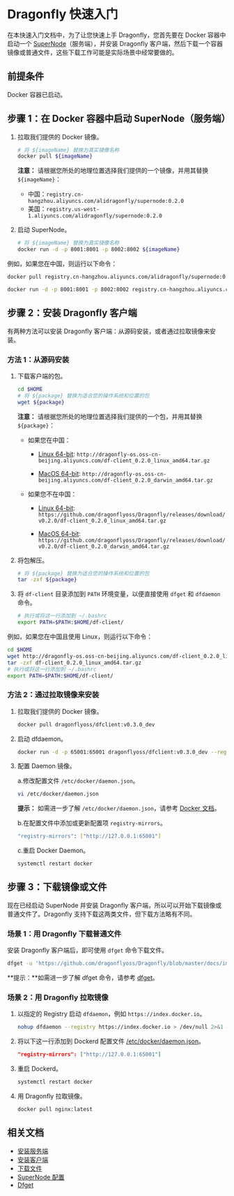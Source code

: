 # Dragonfly 快速入门

在本快速入门文档中，为了让您快速上手 Dragonfly，您首先要在 Docker 容器中启动一个 [SuperNode](overview/terminology.md)（服务端），并安装 Dragonfly 客户端，然后下载一个容器镜像或普通文件，这些下载工作可能是实际场景中经常要做的。

## 前提条件

Docker 容器已启动。

## 步骤 1：在 Docker 容器中启动 SuperNode（服务端）

1. 拉取我们提供的 Docker 镜像。

    ```bash
    # 将 ${imageName} 替换为真实镜像名称
    docker pull ${imageName}
    ```

    **注意：** 请根据您所处的地理位置选择我们提供的一个镜像，并用其替换 `${imageName}`：

    - 中国：`registry.cn-hangzhou.aliyuncs.com/alidragonfly/supernode:0.2.0`
    - 美国：`registry.us-west-1.aliyuncs.com/alidragonfly/supernode:0.2.0`

2. 启动 SuperNode。

    ```bash
    # 将 ${imageName} 替换为真实镜像名称
    docker run -d -p 8001:8001 -p 8002:8002 ${imageName}
    ```

例如，如果您在中国，则运行以下命令：

```bash
docker pull registry.cn-hangzhou.aliyuncs.com/alidragonfly/supernode:0.2.0

docker run -d -p 8001:8001 -p 8002:8002 registry.cn-hangzhou.aliyuncs.com/alidragonfly/supernode:0.2.0
```

## 步骤 2：安装 Dragonfly 客户端

有两种方法可以安装 Dragonfly 客户端：从源码安装，或者通过拉取镜像来安装。

### 方法 1：从源码安装

1. 下载客户端的包。

    ```bash
    cd $HOME
    # 将 ${package} 替换为适合您的操作系统和位置的包
    wget ${package}
    ```

    **注意：** 请根据您所处的地理位置选择我们提供的一个包，并用其替换 `${package}`：

    - 如果您在中国：

        - [Linux 64-bit](http://dragonfly-os.oss-cn-beijing.aliyuncs.com/df-client_0.2.0_linux_amd64.tar.gz): `http://dragonfly-os.oss-cn-beijing.aliyuncs.com/df-client_0.2.0_linux_amd64.tar.gz`

        - [MacOS 64-bit](http://dragonfly-os.oss-cn-beijing.aliyuncs.com/df-client_0.2.0_darwin_amd64.tar.gz): `http://dragonfly-os.oss-cn-beijing.aliyuncs.com/df-client_0.2.0_darwin_amd64.tar.gz`

    - 如果您不在中国：

        - [Linux 64-bit](https://github.com/dragonflyoss/Dragonfly/releases/download/v0.2.0/df-client_0.2.0_linux_amd64.tar.gz): `https://github.com/dragonflyoss/Dragonfly/releases/download/v0.2.0/df-client_0.2.0_linux_amd64.tar.gz`

        - [MacOS 64-bit](https://github.com/dragonflyoss/Dragonfly/releases/download/v0.2.0/df-client_0.2.0_darwin_amd64.tar.gz): `https://github.com/dragonflyoss/Dragonfly/releases/download/v0.2.0/df-client_0.2.0_darwin_amd64.tar.gz`

2. 将包解压。

    ```bash
    # 将 ${package} 替换为适合您的操作系统和位置的包
    tar -zxf ${package}
    ```

3. 将 `df-client` 目录添加到 `PATH` 环境变量，以便直接使用 `dfget` 和 `dfdaemon` 命令。

    ```bash
    # 执行或将这一行添加到 ~/.bashrc
    export PATH=$PATH:$HOME/df-client/
    ```

例如，如果您在中国且使用 Linux，则运行以下命令：

```bash
cd $HOME
wget http://dragonfly-os.oss-cn-beijing.aliyuncs.com/df-client_0.2.0_linux_amd64.tar.gz
tar -zxf df-client_0.2.0_linux_amd64.tar.gz
# 执行或将这一行添加到 ~/.bashrc
export PATH=$PATH:$HOME/df-client/
```

### 方法 2：通过拉取镜像来安装

1. 拉取我们提供的 Docker 镜像。

    ```bash
    docker pull dragonflyoss/dfclient:v0.3.0_dev
    ```

2. 启动 dfdaemon。

    ```bash
    docker run -d -p 65001:65001 dragonflyoss/dfclient:v0.3.0_dev --registry https://xxx.xx.x
    ```

3. 配置 Daemon 镜像。

    a.修改配置文件 `/etc/docker/daemon.json`。

    ```sh
    vi /etc/docker/daemon.json
    ```

    **提示：** 如需进一步了解 `/etc/docker/daemon.json`，请参考 [Docker 文档](https://docs.docker.com/registry/recipes/mirror/#configure-the-cache)。

    b.在配置文件中添加或更新配置项 `registry-mirrors`。

    ```sh
    "registry-mirrors": ["http://127.0.0.1:65001"]
    ```

    c.重启 Docker Daemon。

    ```bash
    systemctl restart docker
    ```

## 步骤 3：下载镜像或文件

现在已经启动 SuperNode 并安装 Dragonfly 客户端，所以可以开始下载镜像或普通文件了。Dragonfly 支持下载这两类文件，但下载方法略有不同。

### 场景 1：用 Dragonfly 下载普通文件

安装 Dragonfly 客户端后，即可使用 `dfget` 命令下载文件。

```bash
dfget -u 'https://github.com/dragonflyoss/Dragonfly/blob/master/docs/images/logo.png' -o /tmp/logo.png
```

**提示：**如需进一步了解 dfget 命令，请参考 [dfget](cli_ref/dfget.md)。

### 场景 2：用 Dragonfly 拉取镜像

1. 以指定的 Registry 启动 `dfdaemon`，例如 `https://index.docker.io`。

    ```bash
    nohup dfdaemon --registry https://index.docker.io > /dev/null 2>&1 &
    ```

2. 将以下这一行添加到 Dockerd 配置文件 [/etc/docker/daemon.json](https://docs.docker.com/registry/recipes/mirror/#configure-the-docker-daemon)。

    ```json
    "registry-mirrors": ["http://127.0.0.1:65001"]
    ```

3. 重启 Dockerd。

    ```bash
    systemctl restart docker
    ```

4. 用 Dragonfly 拉取镜像。

    ```bash
    docker pull nginx:latest
    ```

## 相关文档

- [安装服务端](userguide/install_server.md)
- [安装客户端](userguide/install_client.md)
- [下载文件](userguide/download_files.md)
- [SuperNode 配置](userguide/supernode_configuration.md)
- [Dfget](cli_ref/dfget.md)
